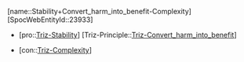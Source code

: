 ﻿---
type: TrizContradiction
aliases:
- Stability+Convert_harm_into_benefit-Complexity
license: CC BY-SA 4.0
copyright: https://github.com/SpocWeb
IsDeleted: false
IsReadOnly: false
Confidential: public
tags: 
- Triz/Contradiction
---
[name::Stability+Convert_harm_into_benefit-Complexity]
[SpocWebEntityId::23933]
+ [pro::[Triz-Stability](tech/Triz/Parameter/Triz-Stability.md)]
[Triz-Principle::[Triz-Convert_harm_into_benefit](tech/Triz/Principle/Triz-Convert_harm_into_benefit.md)]
- [con::[Triz-Complexity](tech/Triz/Parameter/Triz-Complexity.md)]

